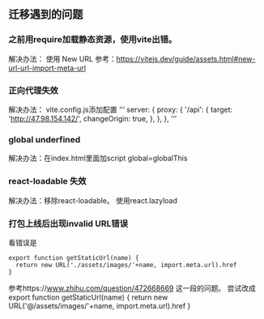 ## 迁移遇到的问题

### 之前用require加载静态资源，使用vite出错。

解决办法：
使用 New URL 参考：https://vitejs.dev/guide/assets.html#new-url-url-import-meta-url

### 正向代理失效 

解决办法：
vite.config.js添加配置
‘’‘
    server: {
        proxy: {
            '/api': {
                target: 'http://47.98.154.142/',
                changeOrigin: true,
            },
        },
    },
    ’‘’

### global underfined

解决办法：在index.html里面加script 
global=globalThis

### react-loadable 失效
解决办法：移除react-loadable。
使用react.lazyload

### 打包上线后出现invalid URL错误
看错误是
```
export function getStaticUrl(name) {
  return new URL('./assets/images/'+name, import.meta.url).href
}
```
参考https://www.zhihu.com/question/472668669
这一段的问题。
尝试改成
export function getStaticUrl(name) {
  return new URL('@/assets/images/'+name, import.meta.url).href
}